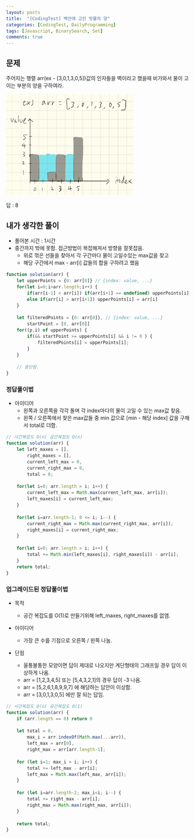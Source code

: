 ```yaml
---
layout: posts
title:  "[CodingTest] 벽안에 고인 빗물의 양"
categories: [CodingTest, DailyProgramming]
tags: [Javascript, BinarySearch, Set]
comments: true
---
```

## 문제

주어지는 행렬 arr(ex - [3,0,1,3,0,5])값의 인자들을 벽이라고 했을때 비가와서 물이 고이는 부분의 양을 구하여라.

<img src="/assets/images/2019-04-26-explain.png" style="max-width: 350px;" />

답 : 8

## 내가 생각한 풀이

- 풀어본 시간 : 1시간
- 중간까지 밖에 못함. 접근방법이 복잡해져서 방향을 잘못잡음.
  - 위로 꺾은 선들을 찾아서 각 구간마다 물이 고일수있는 max값을 찾고
  - 해당 구간에서 max - arr[i] 값들의 합을 구하려고 했음

```javascript
function solution(arr) {
    let upperPoints = {0: arr[0]} // {index: value, ...}
    for(let i=0;i>arr.length;i++) {
        if(arr[i-1] < arr[i]) if(arr[i+1] == undefined) upperPoints[i] = arr[i]
        else if(arr[i] > arr[i+1]) upperPoints[i] = arr[i]
    }

    let filteredPoints = {0: arr[0]}, // {index: value, ...}
        startPoint = [0, arr[0]]
    for((p,i) of upperPoints) {
        if(&& startPoint >= upperPoints[i] && i != 0 ) {
            filteredPoints[i] = upperPoints[i];
        }
    }

    // 중단함.
} 
```

### 정답풀이법 

- 아이디어
  - 왼쪽과 오른쪽을 각각 돌며 각 index마다의 물이 고일 수 있는 max값 찾음.
  - 왼쪽 / 오른쪽에서 찾은 max값들 중 min 값으로 [min - 해당 index] 값을 구해서 total로 더함.

```javascript
// 시간복잡도 O(n) 공간복잡도 O(n)
function solution(arr) {
    let left_maxes = [], 
        right_maxes = [],
        current_left_max = 0, 
        current_right_max = 0, 
        total = 0;

    for(let i=0; arr.length > i; i++) {
        current_left_max = Math.max(current_left_max, arr[i]);
        left_maxes[i] = current_left_max;
    }
    
    for(let i=arr.length-1; 0 <= i; i--) {
        current_right_max = Math.max(current_right_max, arr[i]);
        right_maxes[i] = current_right_max;
    }

    for(let i=0; arr.length > i; i++) {
        total += Math.min(left_maxes[i], right_maxes[i]) - arr[i];
    }
    return total;
}
```

### 업그레이드된 정답풀이법 

- 목적
  - 공간 복잡도를 O(1)로 만들기위해 left_maxes, right_maxes를 없앰.
- 아이디어
  - 가장 큰 수를 기점으로 오른쪽 / 왼쪽 나눔.

- 단점
  - 울퉁불퉁한 모양이면 답이 제대로 나오지만 계단형태의 그래프일 경우 답이 이상하게 나옴.
  - arr = [1,2,3,4,5] 또는 [5,4,3,2,1]의 경우 답이 -3 나옴.
  - arr = [5,2,6,1,8,9,9,7] 에 해당하는 답안이 이상함.
  - arr = [3,0,1,3,0,5] 에만 잘 되는 답임.

```javascript
// 시간복잡도 O(n) 공간복잡도 O(1)
function solution(arr) {
    if (arr.length == 0) return 0

    let total = 0,
        max_i = arr.indexOf(Math.max(...arr)),
        left_max = arr[0],
        right_max = arr[arr.length-1];

    for (let i=1; max_i > i; i++) {
        total += left_max - arr[i];
        left_max = Math.max(left_max, arr[i]);
    }

    for (let i=arr.length-2; max_i<i; i--) {
        total += right_max - arr[i];
        right_max = Math.max(right_max, arr[i]);
    }

    return total;
}
```